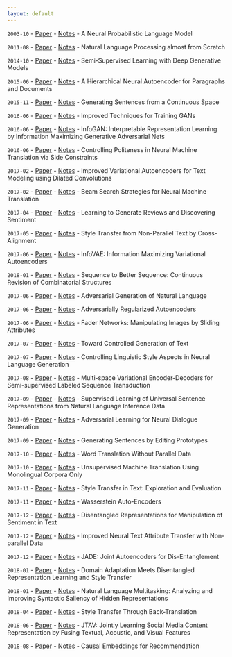 ```yaml
---
layout: default
---
```


`2003-10` - [Paper](http://www.jmlr.org/papers/v3/bengio03a.html) - [Notes](reviews/a-neural-probabilistic-language-model.html) - A Neural Probabilistic Language Model

`2011-08` - [Paper](https://arxiv.org/abs/1103.0398) - [Notes](reviews/natural-language-processing-almost-from-scratch.html) - Natural Language Processing almost from Scratch

`2014-10` - [Paper](https://arxiv.org/abs/1406.5298) - [Notes](reviews/semi-supervised-learning-with-deep-generative-models.html) - Semi-Supervised Learning with Deep Generative Models

`2015-06` - [Paper](https://arxiv.org/abs/1506.01057) - [Notes](reviews/a-hierarchical-neural-autoencoder-for-paragraphs-and-documents.html) - A Hierarchical Neural Autoencoder for Paragraphs and Documents

`2015-11` - [Paper](https://arxiv.org/abs/1511.06349) - [Notes](reviews/generating-sentences-from-a-continuous-space.html) - Generating Sentences from a Continuous Space

`2016-06` - [Paper](https://arxiv.org/abs/1606.03498) - [Notes](reviews/improved-techniques-for-training-gans.html) - Improved Techniques for Training GANs

`2016-06` - [Paper](https://arxiv.org/abs/1606.03657) - [Notes](reviews/infogan-interpretable-representation-learning-by-information-maximizing-generative-adversarial-nets.html) - InfoGAN: Interpretable Representation Learning by Information Maximizing Generative Adversarial Nets

`2016-06` - [Paper](https://aclanthology.info/papers/N16-1005/n16-1005) - [Notes](reviews/controlling-politeness-in-neural-machine-translation-via-side-constraints.html) - Controlling Politeness in Neural Machine Translation via Side Constraints

`2017-02` - [Paper](https://arxiv.org/abs/1702.08139) - [Notes](reviews/improved-variational-autoencoders-for-text-modeling-using-dilated-convolutions.html) - Improved Variational Autoencoders for Text Modeling using Dilated Convolutions

`2017-02` - [Paper](https://arxiv.org/abs/1702.01806) - [Notes](reviews/beam-search-strategies-for-neural-machine-translation.html) - Beam Search Strategies for Neural Machine Translation

`2017-04` - [Paper](https://arxiv.org/abs/1704.01444) - [Notes](reviews/learning-to-generate-reviews-and-discovering-sentiment.html) - Learning to Generate Reviews and Discovering Sentiment

`2017-05` - [Paper](https://arxiv.org/abs/1705.09655) - [Notes](reviews/style-transfer-from-non-parallel-text-by-cross-alignment.html) - Style Transfer from Non-Parallel Text by Cross-Alignment

`2017-06` - [Paper](https://arxiv.org/abs/1706.02262) - [Notes](reviews/infovae-information-maximizing-variational-autoencoders.html) - InfoVAE: Information Maximizing Variational Autoencoders

`2018-01` - [Paper](http://proceedings.mlr.press/v70/mueller17a.html) - [Notes](reviews/sequence-to-better-sequence-continuous-revision-of-combinatorial-structures.html) - Sequence to Better Sequence: Continuous Revision of Combinatorial Structures

`2017-06` - [Paper](https://arxiv.org/abs/1705.10929) - [Notes](reviews/adversarial-generation-of-natural-language.html) - Adversarial Generation of Natural Language

`2017-06` - [Paper](https://arxiv.org/abs/1706.04223) - [Notes](reviews/adversarially-regularized-autoencoders.html) - Adversarially Regularized Autoencoders

`2017-06` - [Paper](https://arxiv.org/abs/1706.00409) - [Notes](reviews/fader-networks-manipulating-images-by-sliding-attributes.html) - Fader Networks: Manipulating Images by Sliding Attributes

`2017-07` - [Paper](https://arxiv.org/abs/1703.00955) - [Notes](reviews/toward-controlled-generation-of-text.html) - Toward Controlled Generation of Text

`2017-07` - [Paper](https://arxiv.org/abs/1707.02633) - [Notes](reviews/controlling-linguistic-style-aspects-in-neural-language-generation.html) - Controlling Linguistic Style Aspects in Neural Language Generation

`2017-08` - [Paper](https://arxiv.org/abs/1704.01691) - [Notes](reviews/multispace-variational-encoderdecoders-for-semisupervised-labeled-sequence-transduction.html) - Multi-space Variational Encoder-Decoders for Semi-supervised Labeled Sequence Transduction

`2017-09` - [Paper](https://arxiv.org/abs/1705.02364) - [Notes](reviews/supervised-learning-of-universal-sentence-representations-from-natural-language-inference-data.html) - Supervised Learning of Universal Sentence Representations from Natural Language Inference Data

`2017-09` - [Paper](https://arxiv.org/abs/1701.06547) - [Notes](reviews/adversarial-learning-for-neural-dialogue-generation.html) - Adversarial Learning for Neural Dialogue Generation

`2017-09` - [Paper](https://arxiv.org/abs/1709.08878) - [Notes](reviews/generating-sentences-by-editing-prototypes.html) - Generating Sentences by Editing Prototypes

`2017-10` - [Paper](https://arxiv.org/abs/1710.04087) - [Notes](reviews/word-translation-without-parallel-data.html) - Word Translation Without Parallel Data

`2017-10` - [Paper](https://arxiv.org/abs/1711.00043) - [Notes](reviews/unsupervised-machine-translation-using-monolingual-corpora-only.html) - Unsupervised Machine Translation Using Monolingual Corpora Only

`2017-11` - [Paper](https://arxiv.org/abs/1711.06861) - [Notes](reviews/style-transfer-in-text-exploration-and-evaluation.html) - Style Transfer in Text: Exploration and Evaluation

`2017-11` - [Paper](https://arxiv.org/abs/1711.01558) - [Notes](reviews/wasserstein-autoencoders.html) - Wasserstein Auto-Encoders

`2017-12` - [Paper](https://arxiv.org/abs/1712.10066) - [Notes](reviews/disentangled-representations-for-manipulation-of-sentiment-in-text.html) - Disentangled Representations for Manipulation of Sentiment in Text

`2017-12` - [Paper](https://arxiv.org/abs/1711.09395) - [Notes](reviews/improved-neural-text-attribute-transfer-with-non-parallel-data.html) - Improved Neural Text Attribute Transfer with Non-parallel Data

`2017-12` - [Paper](https://arxiv.org/abs/1711.09163) - [Notes](reviews/jade-joint-autoencoders-for-disentanglement.html) - JADE: Joint Autoencoders for Dis-Entanglement

`2018-01` - [Paper](https://arxiv.org/abs/1712.09025) - [Notes](reviews/domain-adaptation-meets-disentangled-representation-learning-and-style-transfer.html) - Domain Adaptation Meets Disentangled Representation Learning and Style Transfer

`2018-01` - [Paper](https://arxiv.org/abs/1801.06024) - [Notes](reviews/natural-language-multitasking-analyzing-and-improving-syntactic-saliency-of-hidden-representations.html) - Natural Language Multitasking: Analyzing and Improving Syntactic Saliency of Hidden Representations

`2018-04` - [Paper](https://arxiv.org/abs/1804.09000) - [Notes](reviews/style-transfer-through-back-translation.html) - Style Transfer Through Back-Translation

`2018-06` - [Paper](https://arxiv.org/abs/1806.01483) - [Notes](reviews/jtav-jointly-learning-social-media-content-representation-by-fusing-textual-acoustic-and-visual-features.html) - JTAV: Jointly Learning Social Media Content Representation by Fusing Textual, Acoustic, and Visual Features

`2018-08` - [Paper](https://arxiv.org/abs/1706.07639) - [Notes](reviews/causal-embeddings-for-recommendation.html) - Causal Embeddings for Recommendation

<!-- `201x-0x` - [Paper]() - [Notes](reviews/.html) - -->
